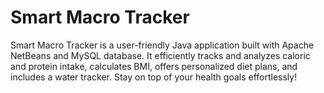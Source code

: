 # Smart Macro Tracker
 Smart Macro Tracker is a user-friendly Java application built with Apache NetBeans and MySQL database. It efficiently tracks and analyzes caloric and protein intake, calculates BMI, offers personalized diet plans, and includes a water tracker. Stay on top of your health goals effortlessly!

